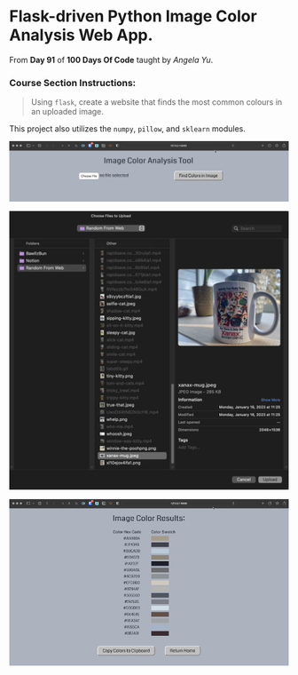 # Flask-driven Python Image Color Analysis Web App.

From **Day 91** of **100 Days Of Code** taught by _Angela Yu_.

### Course Section Instructions:
> Using `flask`, create a website that finds the most common colours in an uploaded image.

This project also utilizes the `numpy`, `pillow`, and `sklearn` modules.

![Home Page Screenshot](https://github.com/rhc-iv/py-image-color-analysis/blob/main/screenshot01.png)

![Image Selection Screenshot](https://github.com/rhc-iv/py-image-color-analysis/blob/main/screenshot02.png)

![Results Page Screenshot](https://github.com/rhc-iv/py-image-color-analysis/blob/main/screenshot03.png)
